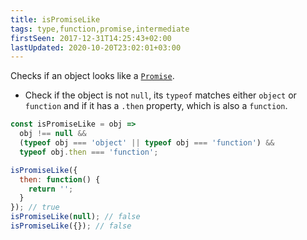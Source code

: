 ```yaml
---
title: isPromiseLike
tags: type,function,promise,intermediate
firstSeen: 2017-12-31T14:25:43+02:00
lastUpdated: 2020-10-20T23:02:01+03:00
---
```


Checks if an object looks like a [`Promise`](https://developer.mozilla.org/en-US/docs/Web/JavaScript/Reference/Global_Objects/Promise).

- Check if the object is not `null`, its `typeof` matches either `object` or `function` and if it has a `.then` property, which is also a `function`.

```js
const isPromiseLike = obj =>
  obj !== null &&
  (typeof obj === 'object' || typeof obj === 'function') &&
  typeof obj.then === 'function';
```

```js
isPromiseLike({
  then: function() {
    return '';
  }
}); // true
isPromiseLike(null); // false
isPromiseLike({}); // false
```
